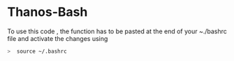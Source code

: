 # Thanos-Bash

To use this code , the function has to be pasted at the end of your ~./bashrc file and activate the changes using 

```bash
>  source ~/.bashrc
```
